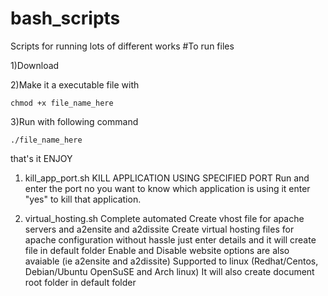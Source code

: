 # bash_scripts
Scripts for running lots of different works
#To run files 

1)Download

2)Make it a executable file with 
    
    chmod +x file_name_here

3)Run with following command
    
    ./file_name_here
    
that's it 
ENJOY

1) kill_app_port.sh
KILL APPLICATION USING SPECIFIED PORT
Run and enter the port no you want to know which application is using it
enter "yes" to kill that application.

2) virtual_hosting.sh
Complete automated Create vhost file for apache servers and a2ensite and a2dissite
Create virtual hosting files for apache configuration without hassle 
just enter details and it will create file in default folder
Enable and Disable website options are also avaiable 
(ie a2ensite and a2dissite)
Supported to linux (Redhat/Centos, Debian/Ubuntu OpenSuSE and Arch linux)
It will also create document root folder in default folder

